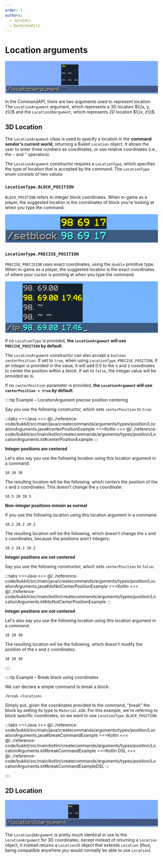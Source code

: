 ```yaml
---
order: 1
authors:
  - JorelAli
  - DerEchtePilz
---
```


# Location arguments

![A Location argument showing the options '~', '~ ~' and '~ ~ ~'](/images/arguments/loc.png)

In the CommandAPI, there are two arguments used to represent location. The `LocationArgument` argument, which represents a 3D location $\\(x, y, z\\)$ and the `Location2DArgument`, which represents 2D location $\\(x, z\\)$.

## 3D Location

The `LocationArgument` class is used to specify a location in the **command sender's current world**, returning a Bukkit `Location` object. It allows the user to enter three numbers as coordinates, or use relative coordinates (i.e., the `~` and `^` operators).

The `LocationArgument` constructor requires a `LocationType`, which specifies the type of location that is accepted by the command. The `LocationType` enum consists of two values:

### `LocationType.BLOCK_POSITION`

`BLOCK_POSITION` refers to integer block coordinates. When in-game as a player, the suggested location is the coordinates of block you’re looking at when you type the command.

![BLOCK_POSITION](/images/arguments/locationargument_blockposition.png)

### `LocationType.PRECISE_POSITION`

`PRECISE_PRECISION` uses exact coordinates, using the `double` primitive type. When in-game as a player, the suggested location is the exact coordinates of where your cursor is pointing at when you type the command.

![PRECISE_POSITION](/images/arguments/locationargument_preciseposition.png)

If no `LocationType` is provided, **the `LocationArgument` will use `PRECISE_POSITION` by default**.

The `LocationArgument` constructor can also accept a `boolean centerPosition`. If set to `true`, when using `LocationType.PRECISE_POSITION`, if an integer is provided in the value, it will add 0.5 to the x and z coordinates to center the position within a block. If set to `false`, the integer value will be provided as is.

If no `centerPosition` parameter is provided, **the `LocationArgument` will use `centerPosition = true` by default**.

::::tip Example – LocationArgument precise position centering

Say you use the following constructor, which sets `centerPosition` to `true`:

:::tabs
===Java
<<< @/../reference-code/bukkit/src/main/java/createcommands/arguments/types/position/LocationArguments.java#centerPositionExample
===Kotlin
<<< @/../reference-code/bukkit/src/main/kotlin/createcommands/arguments/types/position/LocationArguments.kt#centerPositionExample
:::

**Integer positions are centered**

Let's also say you use the following location using this location argument in a command:

```text
10 20 30
```

The resulting location will be the following, which centers the position of the x and z coordinates. This doesn’t change the y coordinate:

```text
10.5 20 30.5
```

**Non-integer positions remain as normal**

If you use the following location using this location argument in a command:

```text
10.2 20.2 30.2
```

The resulting location will be the following, which doesn’t change the x and z coordinates, because the positions aren’t integers:

```text
10.2 20.2 30.2
```

**Integer positions are not centered**

Say you use the following constructor, which sets `centerPosition` to `false`:

:::tabs
===Java
<<< @/../reference-code/bukkit/src/main/java/createcommands/arguments/types/position/LocationArguments.java#doNotCenterPositionExample
===Kotlin
<<< @/../reference-code/bukkit/src/main/kotlin/createcommands/arguments/types/position/LocationArguments.kt#doNotCenterPositionExample
:::

**Integer positions are not centered**

Let's also say you use the following location using this location argument in a command:

```text
10 20 30
```

The resulting location will be the following, which doesn’t modify the position of the x and z coordinates:

```text
10 20 30
```

::::

::::tip Example – Break block using coordinates

We can declare a simple command to break a block:

```mccmd
/break <location>
```

Simply put, given the coordinates provided to the command, "break" the block by setting its type to `Material.AIR`. For this example, we're referring to block specific coordinates, so we want to use `LocationType.BLOCK_POSITION`:

:::tabs
===Java
<<< @/../reference-code/bukkit/src/main/java/createcommands/arguments/types/position/LocationArguments.java#breakCommandExample
===Kotlin
<<< @/../reference-code/bukkit/src/main/kotlin/createcommands/arguments/types/position/LocationArguments.kt#breakCommandExample
===Kotlin DSL
<<< @/../reference-code/bukkit/src/main/kotlin/createcommands/arguments/types/position/LocationArguments.kt#breakCommandExampleDSL
:::

::::

## 2D Location

![A location 2D argument showing the options '~' and '~ ~'](/images/arguments/loc2d.png)

The `Location2DArgument` is pretty much identical in use to the `LocationArgument` for 3D coordinates, except instead of returning a `Location` object, it instead returns a `Location2D` object that extends `Location` (thus, being compatible anywhere you would normally be able to use `Location`).
